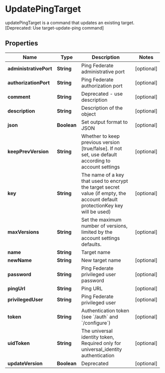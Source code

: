 

# UpdatePingTarget

updatePingTarget is a command that updates an existing target. [Deprecated: Use target-update-ping command]

## Properties

| Name | Type | Description | Notes |
|------------ | ------------- | ------------- | -------------|
|**administrativePort** | **String** | Ping Federate administrative port |  [optional] |
|**authorizationPort** | **String** | Ping Federate authorization port |  [optional] |
|**comment** | **String** | Deprecated - use description |  [optional] |
|**description** | **String** | Description of the object |  [optional] |
|**json** | **Boolean** | Set output format to JSON |  [optional] |
|**keepPrevVersion** | **String** | Whether to keep previous version [true/false]. If not set, use default according to account settings |  [optional] |
|**key** | **String** | The name of a key that used to encrypt the target secret value (if empty, the account default protectionKey key will be used) |  [optional] |
|**maxVersions** | **String** | Set the maximum number of versions, limited by the account settings defaults. |  [optional] |
|**name** | **String** | Target name |  |
|**newName** | **String** | New target name |  [optional] |
|**password** | **String** | Ping Federate privileged user password |  [optional] |
|**pingUrl** | **String** | Ping URL |  [optional] |
|**privilegedUser** | **String** | Ping Federate privileged user |  [optional] |
|**token** | **String** | Authentication token (see &#x60;/auth&#x60; and &#x60;/configure&#x60;) |  [optional] |
|**uidToken** | **String** | The universal identity token, Required only for universal_identity authentication |  [optional] |
|**updateVersion** | **Boolean** | Deprecated |  [optional] |



